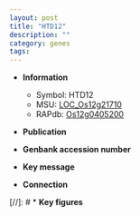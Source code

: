 ```yaml
---
layout: post
title: "HTD12"
description: ""
category: genes
tags: 
---
```


* **Information**  
    + Symbol: HTD12  
    + MSU: [LOC_Os12g21710](http://rice.uga.edu/cgi-bin/ORF_infopage.cgi?orf=LOC_Os12g21710)  
    + RAPdb: [Os12g0405200](http://rapdb.dna.affrc.go.jp/viewer/gbrowse_details/irgsp1?name=Os12g0405200)  

* **Publication**  

* **Genbank accession number**  

* **Key message**  

* **Connection**  

[//]: # * **Key figures**  


